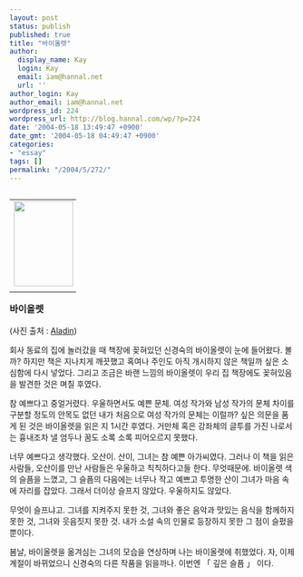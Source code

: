 ```yaml
---
layout: post
status: publish
published: true
title: "바이올렛"
author:
  display_name: Kay
  login: Kay
  email: iam@hannal.net
  url: ''
author_login: Kay
author_email: iam@hannal.net
wordpress_id: 224
wordpress_url: http://blog.hannal.com/wp/?p=224
date: '2004-05-18 13:49:47 +0900'
date_gmt: '2004-05-18 04:49:47 +0900'
categories:
- "essay"
tags: []
permalink: "/2004/5/272/"
---
```

<table align="left">
<tr>
<td style="padding-right:5"><center><img src="http://blog.hannal.com/tt-attach/0518/040518133420503335/843019.gif" width="104" height="150"></center></td>
</tr>
<tr>
<td class="centerphoto"> </td>
</tr>
</table>
<h3>바이올렛</h3>
<p>
(사진 출처 : <a href='http://www.aladin.co.kr' target='_blank'>Aladin</a>)</p>
<p>회사 동료의 집에 놀러갔을 때 책장에 꽂혀있던 신경숙의 바이올렛이 눈에 들어왔다. 볼까? 하지만 책은 지나치게 깨끗했고 혹여나 주인도 아직 개시하지 않은 책일까 싶은 소심함에 다시 넣었다. 그리고 조금은 바랜 느낌의 바이올렛이 우리 집 책장에도 꽂혀있음을 발견한 것은 며칠 후였다.</p>
<p>참 예쁘다고 중얼거렸다. 우울하면서도 예쁜 문체. 여성 작가와 남성 작가의 문체 차이를 구분할 정도의 안목도 없던 내가 처음으로 여성 작가의 문체는 이럴까? 싶은 의문을 품게 된 것은 바이올렛을 읽은 지 1시간 후였다. 거만체 혹은 강좌체의 글투를 가진 나로서는 흉내조차 낼 엄두나 꿈도 소록 소록 피어오르지 못했다.</p>
<p>너무 예쁘다고 생각했다. 오산이. 산이, 그녀는 참 예쁜 아가씨였다. 그러나 이 책을 읽은 사람들, 오산이를 만난 사람들은 우울하고 칙칙하다고들 한다. 무엇때문에. 바이올렛 색의 슬픔을 느꼈고, 그 슬픔의 다음에는 너무나 작고 예쁘고 투명한 산이 그녀가 마음 속에 자리를 잡았다. 그래서 더이상 슬프지 않았다. 우울하지도 않았다.</p>
<p>무엇이 슬프냐고. 그녀를 지켜주지 못한 것, 그녀와 좋은 음악과 맛있는 음식을 함께하지 못한 것, 그녀와 웃음짓지 못한 것. 내가 소설 속의 인물로 등장하지 못한 그 점이 슬펐을 뿐이다.</p>
<p>봄날, 바이올렛을 옮겨심는 그녀의 모습을 연상하며 나는 바이올렛에 취했었다. 자, 이제 계절이 바뀌었으니 신경숙의 다른 작품을 읽을까나. 이번엔 「 깊은 슬픔 」 이다.</p>
